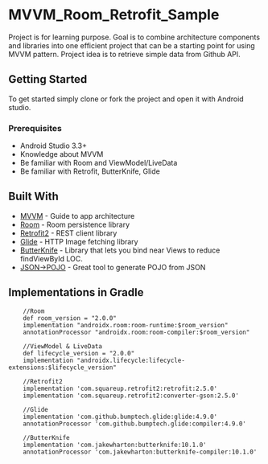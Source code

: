 # MVVM_Room_Retrofit_Sample

Project is for learning purpose. Goal is to combine architecture components and libraries into one efficient project that can be a starting point for using MVVM pattern. Project idea is to retrieve simple data from Github API.

## Getting Started

To get started simply clone or fork the project and open it with Android studio.

### Prerequisites

* Android Studio 3.3+
* Knowledge about MVVM
* Be familiar with Room and ViewModel/LiveData
* Be familiar with Retrofit, ButterKnife, Glide

## Built With

* [MVVM](https://developer.android.com/jetpack/docs/guide) - Guide to app architecture
* [Room](https://codelabs.developers.google.com/codelabs/android-room-with-a-view/#0) - Room persistence library
* [Retrofit2](https://square.github.io/retrofit/) - REST client library
* [Glide](https://github.com/bumptech/glide) - HTTP Image fetching library
* [ButterKnife](http://jakewharton.github.io/butterknife/) - Library that lets you bind near Views to reduce findViewById LOC.
* [JSON->POJO](http://www.jsonschema2pojo.org/) - Great tool to generate POJO from JSON

## Implementations in Gradle

```
    //Room
    def room_version = "2.0.0"
    implementation "androidx.room:room-runtime:$room_version"
    annotationProcessor "androidx.room:room-compiler:$room_version"

    //ViewModel & LiveData
    def lifecycle_version = "2.0.0"
    implementation "androidx.lifecycle:lifecycle-extensions:$lifecycle_version"

    //Retrofit2
    implementation 'com.squareup.retrofit2:retrofit:2.5.0'
    implementation 'com.squareup.retrofit2:converter-gson:2.5.0'

    //Glide
    implementation 'com.github.bumptech.glide:glide:4.9.0'
    annotationProcessor 'com.github.bumptech.glide:compiler:4.9.0'

    //ButterKnife
    implementation 'com.jakewharton:butterknife:10.1.0'
    annotationProcessor 'com.jakewharton:butterknife-compiler:10.1.0'
```    
